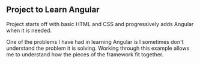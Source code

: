 ## Project to Learn Angular

Project starts off with basic HTML and CSS and progressively adds Angular when it is needed.

One of the problems I have had in learning Angular is I sometimes don't understand the problem it is solving. Working through this example allows me to understand how the pieces of the framework fit together.
